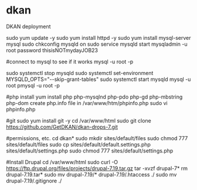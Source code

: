# dkan
DKAN deployment


sudo yum update -y
sudo yum install httpd -y
sudo yum install mysql-server mysql
sudo chkconfig mysqld on
sudo service mysqld start
mysqladmin -u root password thisisNOTmydayJOB23

#connect to mysql to see if it works
mysql -u root -p

sudo systemctl stop mysqld
sudo systemctl set-environment MYSQLD_OPTS="--skip-grant-tables"
sudo systemctl start mysqld
mysql -u root
pmysql -u root -p


#php install
yum install php php-mysqlnd php-pdo php-gd php-mbstring php-dom
create php.info file in /var/www/htm/phpinfo.php
sudo vi phpinfo.php
<?php 
phpinfo();
?>

#git
sudo yum install git -y
cd /var/www/html
sudo git clone https://github.com/GetDKAN/dkan-drops-7.git

#permissions, etc.
cd dkan*
sudo mkdir sites/default/files
sudo chmod 777 sites/default/files
sudo cp sites/default/default.settings.php sites/default/settings.php
sudo chmod 777 sites/default/settings.php


#Install Drupal
cd /var/www/html
sudo curl -O https://ftp.drupal.org/files/projects/drupal-7.19.tar.gz
tar -xvzf drupal-7*
rm drupal-7.19.tar*
sudo mv drupal-7.19/* drupal-7.19/.htaccess ./
sudo mv drupal-7.19/.gitignore ./
